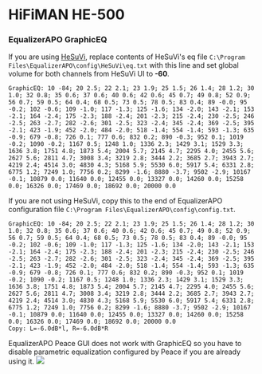 # HiFiMAN HE-500
### EqualizerAPO GraphicEQ
If you are using [HeSuVi](https://sourceforge.net/projects/hesuvi/), replace contents of HeSuVi's eq file `C:\Program Files\EqualizerAPO\config\HeSuVi\eq.txt` with this line and set global volume for both channels from HeSuVi UI to **-60**.
```
GraphicEQ: 10 -84; 20 2.5; 22 2.1; 23 1.9; 25 1.5; 26 1.4; 28 1.2; 30 1.0; 32 0.8; 35 0.6; 37 0.6; 40 0.6; 42 0.6; 45 0.7; 49 0.8; 52 0.9; 56 0.7; 59 0.5; 64 0.4; 68 0.5; 73 0.5; 78 0.5; 83 0.4; 89 -0.0; 95 -0.2; 102 -0.6; 109 -1.0; 117 -1.3; 125 -1.6; 134 -2.0; 143 -2.1; 153 -2.1; 164 -2.4; 175 -2.3; 188 -2.4; 201 -2.3; 215 -2.4; 230 -2.5; 246 -2.5; 263 -2.7; 282 -2.6; 301 -2.5; 323 -2.4; 345 -2.4; 369 -2.5; 395 -2.1; 423 -1.9; 452 -2.0; 484 -2.0; 518 -1.4; 554 -1.4; 593 -1.3; 635 -0.9; 679 -0.8; 726 0.1; 777 0.6; 832 0.2; 890 -0.3; 952 0.1; 1019 -0.2; 1090 -0.2; 1167 0.5; 1248 1.0; 1336 2.3; 1429 3.1; 1529 3.3; 1636 3.8; 1751 4.8; 1873 5.4; 2004 5.7; 2145 4.7; 2295 4.0; 2455 5.6; 2627 5.6; 2811 4.7; 3008 3.4; 3219 2.8; 3444 2.2; 3685 2.7; 3943 2.7; 4219 2.4; 4514 3.0; 4830 4.3; 5168 5.9; 5530 6.0; 5917 5.4; 6331 2.8; 6775 1.2; 7249 1.0; 7756 0.2; 8299 -1.6; 8880 -3.7; 9502 -2.9; 10167 -0.1; 10879 0.0; 11640 0.0; 12455 0.0; 13327 0.0; 14260 0.0; 15258 0.0; 16326 0.0; 17469 0.0; 18692 0.0; 20000 0.0
```
If you are not using HeSuVi, copy this to the end of EqualizerAPO configuration file `C:\Program Files\EqualizerAPO\config\config.txt`.
```
GraphicEQ: 10 -84; 20 2.5; 22 2.1; 23 1.9; 25 1.5; 26 1.4; 28 1.2; 30 1.0; 32 0.8; 35 0.6; 37 0.6; 40 0.6; 42 0.6; 45 0.7; 49 0.8; 52 0.9; 56 0.7; 59 0.5; 64 0.4; 68 0.5; 73 0.5; 78 0.5; 83 0.4; 89 -0.0; 95 -0.2; 102 -0.6; 109 -1.0; 117 -1.3; 125 -1.6; 134 -2.0; 143 -2.1; 153 -2.1; 164 -2.4; 175 -2.3; 188 -2.4; 201 -2.3; 215 -2.4; 230 -2.5; 246 -2.5; 263 -2.7; 282 -2.6; 301 -2.5; 323 -2.4; 345 -2.4; 369 -2.5; 395 -2.1; 423 -1.9; 452 -2.0; 484 -2.0; 518 -1.4; 554 -1.4; 593 -1.3; 635 -0.9; 679 -0.8; 726 0.1; 777 0.6; 832 0.2; 890 -0.3; 952 0.1; 1019 -0.2; 1090 -0.2; 1167 0.5; 1248 1.0; 1336 2.3; 1429 3.1; 1529 3.3; 1636 3.8; 1751 4.8; 1873 5.4; 2004 5.7; 2145 4.7; 2295 4.0; 2455 5.6; 2627 5.6; 2811 4.7; 3008 3.4; 3219 2.8; 3444 2.2; 3685 2.7; 3943 2.7; 4219 2.4; 4514 3.0; 4830 4.3; 5168 5.9; 5530 6.0; 5917 5.4; 6331 2.8; 6775 1.2; 7249 1.0; 7756 0.2; 8299 -1.6; 8880 -3.7; 9502 -2.9; 10167 -0.1; 10879 0.0; 11640 0.0; 12455 0.0; 13327 0.0; 14260 0.0; 15258 0.0; 16326 0.0; 17469 0.0; 18692 0.0; 20000 0.0
Copy: L=-6.0dB*l, R=-6.0dB*R
```
EqualizerAPO Peace GUI does not work with GraphicEQ so you have to disable parametric equalization configured by Peace if you are already using it.
![](https://raw.githubusercontent.com/jaakkopasanen/AutoEq/master/results/Headphone.com/headphoncecom/onear/HiFiMAN%20HE-500/HiFiMAN%20HE-500.png)

